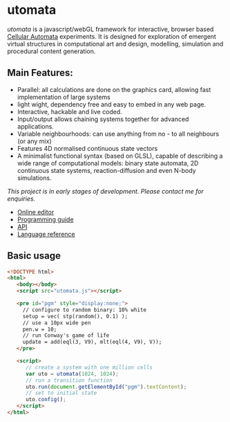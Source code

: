 
# utomata
<i>utomata</i> is a javascript/webGL framework for interactive, browser based [Cellular Automata](https://en.wikipedia.org/wiki/Cellular_automaton) experiments. It is designed for exploration of emergent virtual structures in computational art and design, modelling, simulation and procedural content generation.

## Main Features:
* Parallel: all calculations are done on the graphics card, allowing fast implementation of large systems
* light wight, dependency free and easy to embed in any web page.
* Interactive, hackable and live coded.
* Input/output allows chaining systems together for advanced applications.
* Variable neighbourhoods: can use anything from no - to all neighbours (or any mix)
* Features 4D normalised continuous state vectors
* A minimalist functional syntax (based on GLSL), capable of describing a wide range of computational models: binary state automata, 2D continuous state systems, reaction-diffusion and even N-body simulations.

*This project is in early stages of development. Please contact me for enquiries.*

* [Online editor](https://soogbet.github.io/utomata)
* [Programming guide](https://github.com/soogbet/utomata/wiki/Programming-guide)
* [API](https://github.com/soogbet/utomata/wiki/utomata-API)
* [Language reference](https://github.com/soogbet/utomata/wiki/Language-reference)

## Basic usage

```html
<!DOCTYPE html>
<html>
   <body></body>
   <script src="utomata.js"></script>

   <pre id="pgm" style="display:none;">
     // configure to random binary: 10% white
     setup = vec( stp(random(), 0.1) );
     // use a 10px wide pen
     pen.w = 10;
     // run Conway's game of life
     update = add(eql(3, V9), mlt(eql(4, V9), V));
   </pre>

   <script>
      // create a system with one million cells
      var uto = utomata(1024, 1024);
      // run a transition function
      uto.run(document.getElementById("pgm").textContent);
      // set to initial state
      uto.config();
   </script>
</html>
```
